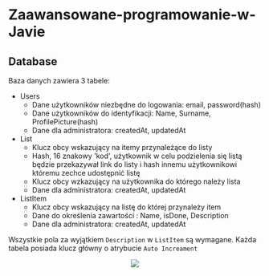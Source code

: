 # Zaawansowane-programowanie-w-Javie

## Database

Baza danych zawiera 3 tabele:
 - Users
   - Dane użytkowników niezbędne do logowania: email, password(hash)
   - Dane użytkowników do identyfikacji: Name, Surname, ProfilePicture(hash)
   - Dane dla administratora: createdAt, updatedAt
 - List
   - Klucz obcy wskazujący na itemy przynależące do listy
   - Hash, 16 znakowy 'kod', użytkownik w celu podzielenia się listą będzie przekazywał link do listy i hash innemu użytkownikowi któremu zechce udostępnić listę
   - Klucz obcy wzkazujący na użytkownika do którego należy lista
   - Dane dla administratora: createdAt, updatedAt
 - ListItem
   - Klucz obcy wskazujący na listę do której przynależy item
   - Dane do określenia zawartości : Name, isDone, Description
   - Dane dla administratora: createdAt, updatedAt

Wszystkie pola za wyjątkiem `Description` w `ListItem` są wymagane. Każda tabela posiada klucz główny o atrybucie `Auto Increament`

<p align='center'>
<img src="https://github.com/Gabrysiewicz/Zaawansowane-programowanie-w-Javie/blob/main/Database/Database.png">
</p>

